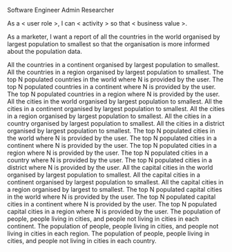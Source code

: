 Software Engineer
Admin
Researcher


As a < user role >, I can < activity > so that < business value >.

As a marketer, I want a report of all the countries in the world organised by largest population to smallest so that the organisation is more informed about the population data.

All the countries in a continent organised by largest population to smallest.
All the countries in a region organised by largest population to smallest.
The top N populated countries in the world where N is provided by the user.
The top N populated countries in a continent where N is provided by the user.
The top N populated countries in a region where N is provided by the user.
All the cities in the world organised by largest population to smallest.
All the cities in a continent organised by largest population to smallest.
All the cities in a region organised by largest population to smallest.
All the cities in a country organised by largest population to smallest.
All the cities in a district organised by largest population to smallest.
The top N populated cities in the world where N is provided by the user.
The top N populated cities in a continent where N is provided by the user.
The top N populated cities in a region where N is provided by the user.
The top N populated cities in a country where N is provided by the user.
The top N populated cities in a district where N is provided by the user.
All the capital cities in the world organised by largest population to smallest.
All the capital cities in a continent organised by largest population to smallest.
All the capital cities in a region organised by largest to smallest.
The top N populated capital cities in the world where N is provided by the user.
The top N populated capital cities in a continent where N is provided by the user.
The top N populated capital cities in a region where N is provided by the user.
The population of people, people living in cities, and people not living in cities in each continent.
The population of people, people living in cities, and people not living in cities in each region.
The population of people, people living in cities, and people not living in cities in each country.
